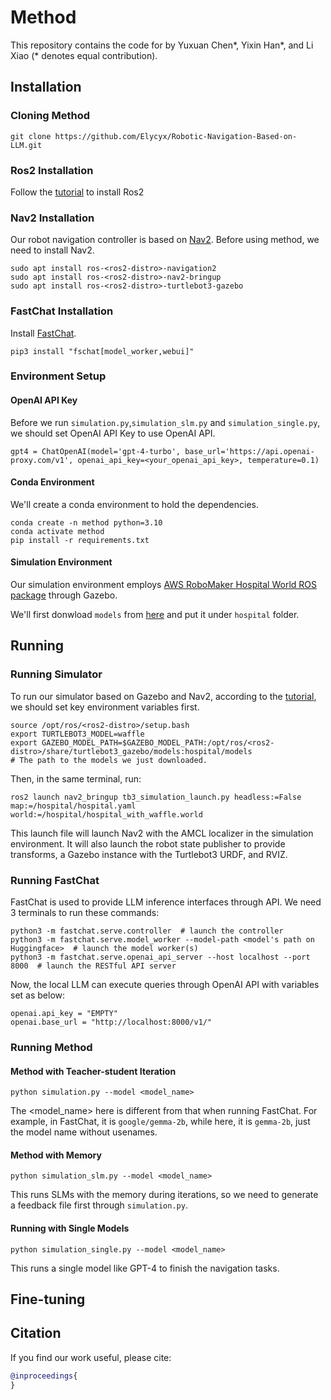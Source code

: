

# Method
This repository contains the code for []() by Yuxuan Chen\*, Yixin Han\*, and Li Xiao (\* denotes equal contribution).

## Installation

### Cloning Method

```
git clone https://github.com/Elycyx/Robotic-Navigation-Based-on-LLM.git
```
### Ros2 Installation
Follow the [tutorial](https://docs.ros.org/en/rolling/index.html) to install Ros2

### Nav2 Installation
Our robot navigation controller is based on [Nav2](https://docs.nav2.org/getting_started/index.html). Before using method, we need to install Nav2.
```
sudo apt install ros-<ros2-distro>-navigation2
sudo apt install ros-<ros2-distro>-nav2-bringup
sudo apt install ros-<ros2-distro>-turtlebot3-gazebo
```
### FastChat Installation
Install [FastChat](https://github.com/lm-sys/FastChat).
```
pip3 install "fschat[model_worker,webui]"
```

### Environment Setup

#### OpenAI API Key
Before we run `simulation.py`,`simulation_slm.py` and `simulation_single.py`, we should set OpenAI API Key to use OpenAI API.
```
gpt4 = ChatOpenAI(model='gpt-4-turbo', base_url='https://api.openai-proxy.com/v1', openai_api_key=<your_openai_api_key>, temperature=0.1)
```

#### Conda Environment
We'll create a conda environment to hold the dependencies.
```
conda create -n method python=3.10
conda activate method
pip install -r requirements.txt
```

#### Simulation Environment
Our simulation environment employs [AWS RoboMaker Hospital World ROS package](https://github.com/aws-robotics/aws-robomaker-hospital-world) through Gazebo.

We'll first donwload `models` from [here](https://github.com/aws-robotics/aws-robomaker-hospital-world) and put it under `hospital` folder.

## Running
### Running Simulator
To run our simulator based on Gazebo and Nav2, according to the [tutorial](https://docs.nav2.org/getting_started/index.html), we should set key environment variables first.
```
source /opt/ros/<ros2-distro>/setup.bash
export TURTLEBOT3_MODEL=waffle
export GAZEBO_MODEL_PATH=$GAZEBO_MODEL_PATH:/opt/ros/<ros2-distro>/share/turtlebot3_gazebo/models:hospital/models
# The path to the models we just downloaded.
```

Then, in the same terminal, run:
```
ros2 launch nav2_bringup tb3_simulation_launch.py headless:=False map:=/hospital/hospital.yaml world:=/hospital/hospital_with_waffle.world
```
This launch file will launch Nav2 with the AMCL localizer in the simulation environment. It will also launch the robot state publisher to provide transforms, a Gazebo instance with the Turtlebot3 URDF, and RVIZ.

### Running FastChat
FastChat is used to provide LLM inference interfaces through API. We need 3 terminals to run these commands:
```
python3 -m fastchat.serve.controller  # launch the controller
python3 -m fastchat.serve.model_worker --model-path <model's path on Huggingface>  # launch the model worker(s)
python3 -m fastchat.serve.openai_api_server --host localhost --port 8000  # launch the RESTful API server
```
Now, the local LLM can execute queries through OpenAI API with variables set as below:
```
openai.api_key = "EMPTY"
openai.base_url = "http://localhost:8000/v1/"
```

### Running Method
#### Method with Teacher-student Iteration
```
python simulation.py --model <model_name>
```
The <model_name> here is different from that when running FastChat. For example, in FastChat, it is `google/gemma-2b`, while here, it is `gemma-2b`, just the model name without usenames.
#### Method with Memory
```
python simulation_slm.py --model <model_name>
```
This runs SLMs with the memory during iterations, so we need to generate a feedback file first through `simulation.py`.
#### Running with Single Models
```
python simulation_single.py --model <model_name>
```
This runs a single model like GPT-4 to finish the navigation tasks.

## Fine-tuning


## Citation

If you find our work useful, please cite:

```bibtex
@inproceedings{
} 
```